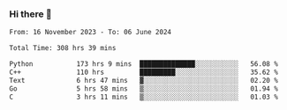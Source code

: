 ### Hi there 👋

<!--
**floyiac/floyiac** is a ✨ _special_ ✨ repository because its `README.md` (this file) appears on your GitHub profile.

Here are some ideas to get you started:

- 🔭 I’m currently working on ...
- 🌱 I’m currently learning ...
- 👯 I’m looking to collaborate on ...
- 🤔 I’m looking for help with ...
- 💬 Ask me about ...
- 📫 How to reach me: ...
- 😄 Pronouns: ...
- ⚡ Fun fact: ...
-->

<!--START_SECTION:waka-->

```txt
From: 16 November 2023 - To: 06 June 2024

Total Time: 308 hrs 39 mins

Python           173 hrs 9 mins  ██████████████░░░░░░░░░░░   56.08 %
C++              110 hrs         █████████░░░░░░░░░░░░░░░░   35.62 %
Text             6 hrs 47 mins   ▓░░░░░░░░░░░░░░░░░░░░░░░░   02.20 %
Go               5 hrs 58 mins   ▒░░░░░░░░░░░░░░░░░░░░░░░░   01.94 %
C                3 hrs 11 mins   ▒░░░░░░░░░░░░░░░░░░░░░░░░   01.03 %
```

<!--END_SECTION:waka-->
